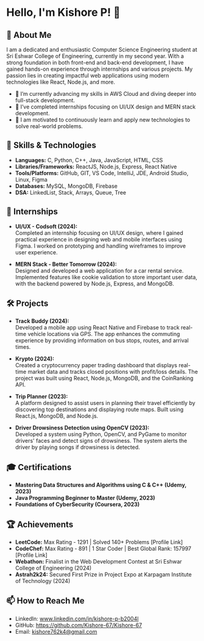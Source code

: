 # Hello, I'm Kishore P! 👋

## 🌟 About Me

I am a dedicated and enthusiastic Computer Science Engineering student at Sri Eshwar College of Engineering, currently in my second year. With a strong foundation in both front-end and back-end development, I have gained hands-on experience through internships and various projects. My passion lies in creating impactful web applications using modern technologies like React, Node.js, and more.

- 🌱 I’m currently advancing my skills in AWS Cloud and diving deeper into full-stack development.
- 💼 I’ve completed internships focusing on UI/UX design and MERN stack development.
- 🎯 I am motivated to continuously learn and apply new technologies to solve real-world problems.

## 🚀 Skills & Technologies

- **Languages:** C, Python, C++, Java, JavaScript, HTML, CSS
- **Libraries/Frameworks:** ReactJS, Node.js, Express, React Native
- **Tools/Platforms:** GitHub, GIT, VS Code, IntelliJ, JDE, Android Studio, Linux, Figma
- **Databases:** MySQL, MongoDB, Firebase
- **DSA:** LinkedList, Stack, Arrays, Queue, Tree

## 💼 Internships

- **UI/UX - Codsoft (2024):**  
  Completed an internship focusing on UI/UX design, where I gained practical experience in designing web and mobile interfaces using Figma. I worked on prototyping and handling wireframes to improve user experience.

- **MERN Stack - Better Tomorrow (2024):**  
  Designed and developed a web application for a car rental service. Implemented features like cookie validation to store important user data, with the backend powered by Node.js, Express, and MongoDB.

## 🛠️ Projects

- **Track Buddy (2024):**  
  Developed a mobile app using React Native and Firebase to track real-time vehicle locations via GPS. The app enhances the commuting experience by providing information on bus stops, routes, and arrival times.

- **Krypto (2024):**  
  Created a cryptocurrency paper trading dashboard that displays real-time market data and tracks closed positions with profit/loss details. The project was built using React, Node.js, MongoDB, and the CoinRanking API.

- **Trip Planner (2023):**  
  A platform designed to assist users in planning their travel efficiently by discovering top destinations and displaying route maps. Built using React.js, MongoDB, and Node.js.

- **Driver Drowsiness Detection using OpenCV (2023):**  
  Developed a system using Python, OpenCV, and PyGame to monitor drivers' faces and detect signs of drowsiness. The system alerts the driver by playing songs if drowsiness is detected.

## 🎓 Certifications

- **Mastering Data Structures and Algorithms using C & C++ (Udemy, 2023)**
- **Java Programming Beginner to Master (Udemy, 2023)**
- **Foundations of CyberSecurity (Coursera, 2023)**

## 🏆 Achievements

- **LeetCode:** Max Rating - 1291 | Solved 140+ Problems [Profile Link]
- **CodeChef:** Max Rating - 891 | 1 Star Coder | Best Global Rank: 157997 [Profile Link]
- **Webathon:** Finalist in the Web Development Contest at Sri Eshwar College of Engineering (2024)
- **Astrah2k24:** Secured First Prize in Project Expo at Karpagam Institute of Technology (2024)

## 📫 How to Reach Me

- LinkedIn: www.linkedin.com/in/kishore-p-b2004l
- GitHub:   https://github.com/Kishore-67/Kishore-67
- Email:    kishore762k4@gmail.com
